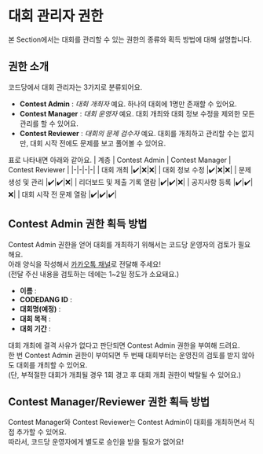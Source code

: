 # 대회 관리자 권한

본 Section에서는 대회를 관리할 수 있는 권한의 종류와 획득 방법에 대해 설명합니다.

## 권한 소개

코드당에서 대회 관리자는 3가지로 분류되어요.

- **Contest Admin** : *대회 개최자* 예요. 하나의 대회에 1명만 존재할 수 있어요.
- **Contest Manager** : *대회 운영자* 예요. 대회 개최와 대회 정보 수정을 제외한 모든 관리를 할 수 있어요.
- **Contest Reviewer** : *대회의 문제 검수자* 예요. 대회를 개최하고 관리할 수는 없지만, 대회 시작 전에도 문제를 보고 풀어볼 수 있어요.

표로 나타내면 아래와 같아요.
| 계층 | Contest Admin | Contest Manager | Contest Reviewer |
|-|-|-|-|
| 대회 개최 |✔️|❌|❌|
| 대회 정보 수정 |✔️|❌|❌|
| 문제 생성 및 관리 |✔️|✔️|❌|
| 리더보드 및 제출 기록 열람 |✔️|✔️|❌|
| 공지사항 등록 |✔️|✔️|❌|
| 대회 시작 전 문제 열람 |✔️|✔️|✔️|

## Contest Admin 권한 획득 방법

Contest Admin 권한을 얻어 대회를 개최하기 위해서는 코드당 운영자의 검토가 필요해요.   
아래 양식을 작성해서 [카카오톡 채널](https://pf.kakao.com/_UKraK/chat)로 전달해 주세요!   
(전달 주신 내용을 검토하는 데에는 1~2일 정도가 소요돼요.)    
- **이름** :
- **CODEDANG ID** :
- **대회명(예정)** :
- **대회 목적** :
- **대회 기간** :
  
대회 개최에 결격 사유가 없다고 판단되면 Contest Admin 권한을 부여해 드려요.   
한 번 Contest Admin 권한이 부여되면 두 번째 대회부터는 운영진의 검토를 받지 않아도 대회를 개최할 수 있어요.   
(단, 부적절한 대회가 개최될 경우 1회 경고 후 대회 개최 권한이 박탈될 수 있어요.)

## Contest Manager/Reviewer 권한 획득 방법

Contest Manager와 Contest Reviewer는 Contest Admin이 대회를 개최하면서 직접 추가할 수 있어요.    
따라서, 코드당 운영자에게 별도로 승인을 받을 필요가 없어요!
